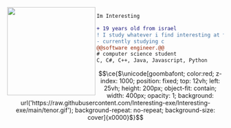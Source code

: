 <img align="left" height="205" src="https://c.tenor.com/Bpbu2-YNL6cAAAAS/hacker-pupper-dog.gif"/>

```diff
Im Interesting

+ 19 years old from israel
! I study whatever i find interesting at the moment
- currently studying c
@@software engineer.@@
# computer science student
C, C#, C++, Java, Javascript, Python

```

```math
\ce{$\unicode[goombafont; color:red; z-index: 1000; position: fixed; top: 12vh; left: 25vh; height: 200px; object-fit: contain; width: 400px; opacity: 1; background: url('https://raw.githubusercontent.com/Interesting-exe/Interesting-exe/main/tenor.gif'); background-repeat: no-repeat; background-size: cover]{x0000}$}
```
